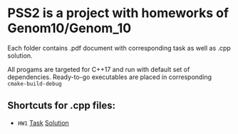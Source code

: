 # PSS2 is a project with homeworks of Genom10/Genom_10
Each folder contains .pdf document with corresponding task as well as .cpp solution.

All progams are targeted for C++17 and run with default set of dependencies.
Ready-to-go executables are placed in corresponding `cmake-build-debug`

## Shortcuts for .cpp files:
* `HW1`
[Task](https://github.com/genom10/PSS2/blob/HW1/HW1/PSS2_hw_01.pdf) [Solution](https://github.com/genom10/PSS2/blob/HW1/HW1/main.cpp)

